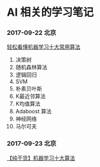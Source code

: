 # AI 相关的学习笔记

### 2017-09-22 北京
[轻松看懂机器学习十大常用算法](https://www.leiphone.com/news/201707/nL57wR7ZtbfsRgDR.html)

1. 决策树
2. 随机森林算法
3. 逻辑回归
4. SVM
5. 朴素贝叶斯
6. K最近邻算法
7. K均值算法
8. Adaboost 算法
9. 神经网络
10. 马尔可夫

### 2017-09-23 北京
[【纯干货】机器学习十大算法](http://dy.163.com/v2/article/detail/CQ15EL4I0511E4EQ.html)
